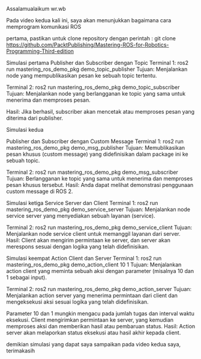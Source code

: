 Assalamualaikum wr.wb

Pada video kedua kali ini, saya akan menunjukkan bagaimana cara memprogram komunikasi ROS

pertama, pastikan untuk clone repository dengan perintah : 
git clone https://github.com/PacktPublishing/Mastering-ROS-for-Robotics-Programming-Third-edition

Simulasi pertama
Publisher dan Subscriber dengan Topic
Terminal 1:
ros2 run mastering_ros_demo_pkg demo_topic_publisher
Tujuan: Menjalankan node yang mempublikasikan pesan ke sebuah topic tertentu.

Terminal 2:
ros2 run mastering_ros_demo_pkg demo_topic_subscriber
Tujuan: Menjalankan node yang berlangganan ke topic yang sama untuk menerima dan memproses pesan.

Hasil: Jika berhasil, subscriber akan mencetak atau memproses pesan yang diterima dari publisher.

Simulasi kedua 

Publisher dan Subscriber dengan Custom Message
Terminal 1:
ros2 run mastering_ros_demo_pkg demo_msg_publisher
Tujuan: Memublikasikan pesan khusus (custom message) yang didefinisikan dalam package ini ke sebuah topic.

Terminal 2:
ros2 run mastering_ros_demo_pkg demo_msg_subscriber
Tujuan: Berlangganan ke topic yang sama untuk menerima dan memproses pesan khusus tersebut.
Hasil: Anda dapat melihat demonstrasi penggunaan custom message di ROS 2.

Simulasi ketiga
Service Server dan Client
Terminal 1:
ros2 run mastering_ros_demo_pkg demo_service_server
Tujuan: Menjalankan node service server yang menyediakan sebuah layanan (service).

Terminal 2:
ros2 run mastering_ros_demo_pkg demo_service_client
Tujuan: Menjalankan node service client untuk memanggil layanan dari server.
Hasil: Client akan mengirim permintaan ke server, dan server akan merespons sesuai dengan logika yang telah didefinisikan.

Simulasi keempat
Action Client dan Server
Terminal 1:
ros2 run mastering_ros_demo_pkg demo_action_client 10 1
Tujuan: Menjalankan action client yang meminta sebuah aksi dengan parameter (misalnya 10 dan 1 sebagai input).

Terminal 2:
ros2 run mastering_ros_demo_pkg demo_action_server
Tujuan: Menjalankan action server yang menerima permintaan dari client dan mengeksekusi aksi sesuai logika yang telah didefinisikan.

Parameter 10 dan 1 mungkin mengacu pada jumlah tugas dan interval waktu eksekusi.
Client mengirimkan permintaan ke server, yang kemudian memproses aksi dan memberikan hasil atau pembaruan status.
Hasil: Action server akan melaporkan status eksekusi atau hasil akhir kepada client.

demikian simulasi yang dapat saya sampaikan pada video kedua saya, terimakasih
